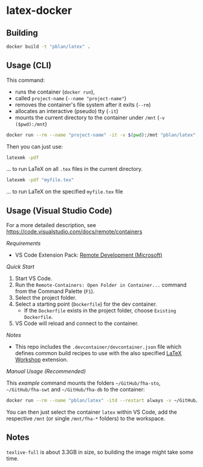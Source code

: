 # latex-docker
## Building
```bash
docker build -t "pblan/latex" .
```
## Usage (CLI)

This command: 
- runs the container (`docker run`),
- called `project-name` (`--name "project-name"`)
- removes the container's file system after it exits (`--rm`)
- allocates an interactive (pseudo) tty (`-it`)
- mounts the current directory to the container under `/mnt` (`-v ($pwd):/mnt`)

```bash 
docker run --rm --name "project-name" -it -v $(pwd):/mnt "pblan/latex"
``` 

Then you can just use:
```bash
latexmk -pdf
```
... to run LaTeX on all `.tex` files in the current directory.

```bash
latexmk -pdf "myfile.tex"
```
... to run LaTeX on the specified `myfile.tex` file

## Usage (Visual Studio Code)
For a more detailed description, see https://code.visualstudio.com/docs/remote/containers

*Requirements*
- VS Code Extension Pack: [Remote Development (Microsoft)](https://marketplace.visualstudio.com/items?itemName=ms-vscode-remote.vscode-remote-extensionpack)

*Quick Start*
1. Start VS Code.
2. Run the `Remote-Containers: Open Folder in Container...` command from the Command Palette (`F1`).
3. Select the project folder.
4. Select a starting point (`Dockerfile`) for the dev container.
    - If the `Dockerfile` exists in the project folder, choose `Existing Dockerfile`.
5. VS Code will reload and connect to the container.

*Notes*
- This repo includes the `.devcontainer/devcontainer.json` file which defines common build recipes to use with the also specified [LaTeX Workshop](https://marketplace.visualstudio.com/items?itemName=James-Yu.latex-workshop) extension.


*Manual Usage (Recommended)*

This *example* command mounts the folders `~/GitHub/fha-sto`, `~/GitHub/fha-swt` and `~/GitHub/fha-db` to the container:
```bash
docker run --rm --name "pblan/latex" -itd --restart always -v ~/GitHub/fha-sto:/mnt/fha-sto -v ~/GitHub/fha-swt:/mnt/fha-swt -v ~/GitHub/fha-db:/mnt/fha-db "pblan/latex"
``` 

You can then just select the container `latex` within VS Code, add the respective `/mnt` (or single `/mnt/fha-*` folders) to the workspace.

## Notes
`texlive-full` is about 3.3GB in size, so building the image might take some time.